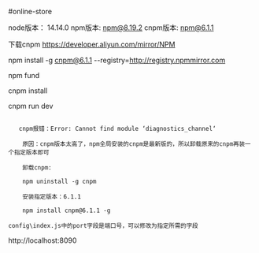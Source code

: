#online-store

node版本： 14.14.0
npm版本: npm@8.19.2
cnpm版本: npm@6.1.1


下载cnpm
https://developer.aliyun.com/mirror/NPM

npm install -g cnpm@6.1.1  --registry=http://registry.npmmirror.com


npm fund

cnpm install

cnpm run dev

```

   cnpm报错：Error: Cannot find module ‘diagnostics_channel‘

    原因：cnpm版本太高了，npm全局安装的cnpm是最新版的，所以卸载原来的cnpm再装一个指定版本即可

    卸载cnpm:

    npm uninstall -g cnpm

    安装指定版本：6.1.1

    npm install cnpm@6.1.1 -g

```

```
config\index.js中的port字段是端口号，可以修改为指定所需的字段
```

 http://localhost:8090